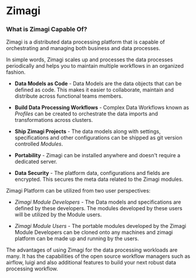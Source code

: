 # Zimagi

### What is Zimagi Capable Of?

Zimagi is a distributed data processing platform that is capable of orchestrating and managing both business and data processes.

In simple words, Zimagi scales up and processes the data processes periodically and helps you to maintain multiple workflows in an organized fashion.

* **Data Models as Code** - Data Models are the data objects that can be defined as code. This makes it easier to collaborate, maintain and distribute across functional teams members.

* **Build Data Processing Workflows** - Complex Data Workflows known as *Profiles* can be created to orchestrate the data imports and transformations across clusters.

* **Ship Zimagi Projects** - The data models along with settings, specifications and other configurations can be shipped as git version controlled *Modules*.

* **Portability** - Zimagi can be installed anywhere and doesn't require a dedicated server.

* **Data Security** - The platform data, configurations and fields are encrypted. This secures the meta data related to the Zimagi modules.

Zimagi Platform can be utilized from two user perspectives:

- *Zimagi Module Developers* - The Data models and specifications are defined by these developers. The modules developed by these users will be utilized by the Module users.

- *Zimagi Module Users* - The portable modules developed by the Zimagi Module Developers can be cloned onto any machines and zimagi platform can be made up and running by the users.

The advantages of using Zimagi for the data processing workloads are many. It has the capabilities of the open source workflow managers such as airflow, luigi and also additional features to build your next robust data processing workflow.
